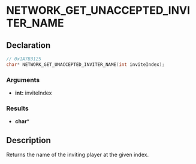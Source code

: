 # NETWORK_GET_UNACCEPTED_INVITER_NAME

## Declaration
```cpp
// 0x1A7B3125
char* NETWORK_GET_UNACCEPTED_INVITER_NAME(int inviteIndex);
```

### Arguments
- **int:** inviteIndex

### Results
- **char***

## Description
Returns the name of the inviting player at the given index.